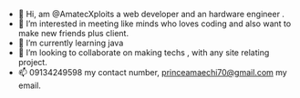 - 👋 Hi, am @AmatecXploits a web developer and an hardware engineer .
- 👀 I’m interested in meeting like minds who loves coding and also want to make new friends plus client.
- 🌱 I’m currently learning java
- 💞️ I’m looking to collaborate on making techs , with any site relating project.
- 📫 09134249598 my contact number, princeamaechi70@gmail.com my email.

<!---
AmatecXploits/AmatecXploits is a ✨ special ✨ repository because its `README.md` (this file) appears on your GitHub profile.
You can click the Preview link to take a look at your changes.
--->
